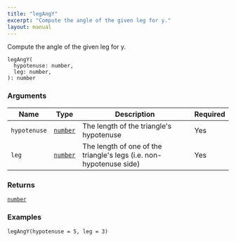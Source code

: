 ```yaml
---
title: "legAngY"
excerpt: "Compute the angle of the given leg for y."
layout: manual
---
```


Compute the angle of the given leg for y.



```kcl
legAngY(
  hypotenuse: number,
  leg: number,
): number
```

### Arguments

| Name | Type | Description | Required |
|----------|------|-------------|----------|
| `hypotenuse` | [`number`](/docs/kcl-std/types/std-types-number) | The length of the triangle's hypotenuse | Yes |
| `leg` | [`number`](/docs/kcl-std/types/std-types-number) | The length of one of the triangle's legs (i.e. non-hypotenuse side) | Yes |

### Returns

[`number`](/docs/kcl-std/types/std-types-number)


### Examples

```kcl
legAngY(hypotenuse = 5, leg = 3)
```



